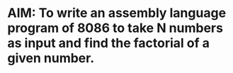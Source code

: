# AIM: To write an assembly language program of 8086 to take N numbers as input and find the factorial of a given number.
